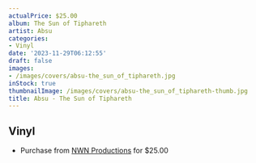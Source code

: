 ```yaml
---
actualPrice: $25.00
album: The Sun of Tiphareth
artist: Absu
categories:
- Vinyl
date: '2023-11-29T06:12:55'
draft: false
images:
- /images/covers/absu-the_sun_of_tiphareth.jpg
inStock: true
thumbnailImage: /images/covers/absu-the_sun_of_tiphareth-thumb.jpg
title: Absu - The Sun of Tiphareth
---
```


## Vinyl
* Purchase from [NWN Productions](http://shop.nwnprod.com/index.php?route=product/product&path=75&product_id=38386&sort=pd.name&order=ASC) for $25.00
